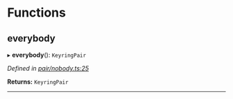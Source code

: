 

# Functions

<a id="everybody"></a>

##  everybody

▸ **everybody**(): `KeyringPair`

*Defined in [pair/nobody.ts:25](https://github.com/polkadot-js/common/blob/dc996ef/packages/keyring/src/pair/nobody.ts#L25)*

**Returns:** `KeyringPair`

___

